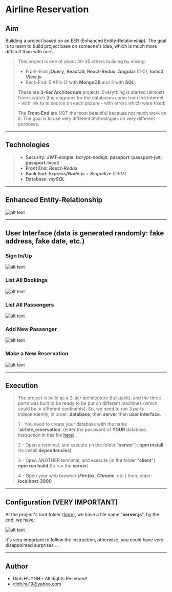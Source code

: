 # Airline Reservation

## Aim
Building a project based on an EER (Enhanced Entity-Relationship). The goal is to learn to build project base on someone's idea, which is much more difficult than with ours.

> This project is one of about 30-35 others building by mixing:
>   * Front-End: **jQuery**, **ReactJS**, **React-Redux**, **Angular** (2-5), **Ionic3**, **View.js**
>   * Back-End: 5 APIs (2 with **MongoDB** and 3 with **SQL**)
> 
> These are **3-tier Architecture** projects. Everything is started (almost) from scratch (the diagrams for the databases come from the Internet - with link to to source on each picture - with errors which were fixed)
>
> The **Front-End** are NOT the most beautiful because not much work on it. The goal is to use very different technologies on very different purposes.

---------------

## Technologies
> * **Security**: **JWT-simple**, **bcrypt-nodejs**, **passport** (**passport-jwt**, **passport-local**)
> * **Front End**: ***React-Redux***
> * **Back End**: ***Express/Node.js*** + ***Sequelize*** (ORM)
> * **Database**: ***mySQL***

---------------

## Enhanced Entity-Relationship

![alt text](assets/img/airlinebooking.jpg)

---------------

## User Interface (data is generated randomly: fake address, fake date, etc.)

### Sign In/Up
![alt text](assets/img/signInOrUp.jpg)

### List All Bookings
![alt text](assets/img/bookingList.jpg)

### List All Passengers
![alt text](assets/img/passengerList.jpg)

### Add New Passenger
![alt text](assets/img/addPassenger.jpg)

### Make a New Reservation
![alt text](assets/img/newReservation.jpg)

---------------

## Execution

> The project is build as a 3-tier architecture (fullstack), and the three parts was built to be ready to be put on different machines (which could be in different continents). So, we need to run 3 parts independently, in order: **database**, then **server** then **user interface**.
>
> 1 - You need to create your database with the name '**airline_reservation**' (enter the password of **YOUR** database. Instruction in this file [here](https://github.com/DinhLeGaulois2/sql_react_redux_airline_reservation/blob/master/server/models/index.js)).
>
> 2 - Open a terminal, and execute (in the folder "**server**"): **npm install** (to install **dependencies**)
> 
> 3 - Open ANOTHER termimal, and execute (in the folder "**client**"): **npm run build** (to run the **server**)
>
> 4 - Open your web browser (***Firefox***, ***Chrome***, etc.) then, enter: **localhost:3000**

---------------

## Configuration (VERY IMPORTANT)

At the project's root folder ([here](https://github.com/DinhLeGaulois2/sql_react_redux_airline_reservation/blob/master/server/server.js)), we have a file name "**server.js**", by the end, we have:

![alt text](assets/img/server_config.jpg)

It's very important to follow the instruction, otherwise, you could have very disappointed surprises ...

---------------

## Author
* Dinh HUYNH - All Rights Reserved!
* dinh.hu19@yahoo.com